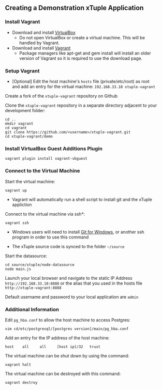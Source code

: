 ## Creating a Demonstration xTuple Application ##

###  Install Vagrant ###

- Download and install [VirtualBox](https://www.virtualbox.org/wiki/Downloads)
  - Do not open VirtualBox or create a virtual machine. This will be handled by Vagrant.
- Download and install [Vagrant](http://www.vagrantup.com/downloads.html)
  - Package managers like apt-get and gem install will install an older version of Vagrant so it is required to use the download page.

### Setup Vagrant ###

- [Optional] Edit the host machine's `hosts` file (private/etc/root) as root and add an entry for the virtual machine: `192.168.33.10 xtuple-vagrant`
 
Create a fork of the `xtuple-vagrant` repository on Github

Clone the `xtuple-vagrant` repository in a separate directory adjacent to your development folder:

    cd ..
    mkdir vagrant
    cd vagrant
    git clone https://github.com/<username>/xtuple-vagrant.git
    cd xtuple-vagrant/demo

### Install VirtualBox Guest Additions Plugin

    vagrant plugin install vagrant-vbguest

### Connect to the Virtual Machine ###

Start the virtual machine:

    vagrant up
    
- Vagrant will automatically run a shell script to install git and the xTuple appliction

Connect to the virtual machine via ssh*:

    vagrant ssh
    
- Windows users will need to install [Git for Windows](http://msysgit.github.io/), or another ssh
  program in order to use this command
    
- The xTuple source code is synced to the folder `~/source`

Start the datasource:

    cd source/xtuple/node-datasource
    node main.js

Launch your local browser and navigate to the static IP Address `http://192.168.33.10:8888` or
the alias that you used in the hosts file `http://xtuple-vagrant:8888`

Default username and password to your local application are `admin`

### Additional Information ###

Edit `pg_hba.conf` to allow the host machine to access Postgres:

    vim cd/etc/postgresql/[postgres version]/main/pg_hba.conf

Add an entry for the IP address of the host machine:

    host    all     all     [host ip]/32   trust

The virtual machine can be shut down by using the command:

    vagrant halt

The virtual machine can be destroyed with this command:

    vagrant destroy

